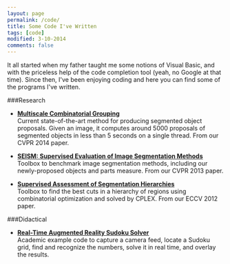 ```yaml
---
layout: page
permalink: /code/
title: Some Code I've Written
tags: [code]
modified: 3-10-2014
comments: false
---
```



It all started when my father taught me some notions of Visual Basic, and with the priceless help of the code completion tool (yeah, no Google at that time). Since then, I've been enjoying coding and here you can find some of the programs I've written.

###Research

* [**Multiscale Combinatorial Grouping**](http://www.eecs.berkeley.edu/Research/Projects/CS/vision/grouping/mcg/)<br>
Current state-of-the-art method for producing segmented object proposals. Given an image, it computes around 5000 proposals of segmented objects in less than 5 seconds on a single thread. From our CVPR 2014 paper.

* [**SEISM: Supervised Evaluation of Image Segmentation Methods**](https://imatge.upc.edu/web/resources/supervised-evaluation-image-segmentation)<br>
Toolbox to benchmark image segmentation methods, including our newly-proposed objects and parts measure. From our CVPR 2013 paper.

* [**Supervised Assessment of Segmentation Hierarchies**](https://imatge.upc.edu/web/resources/supervised-assessment-segmentation-hierarchies)<br>
Toolbox to find the best cuts in a hierarchy of regions using combinatorial optimization and solved by CPLEX. From our ECCV 2012 paper.
 
###Didactical

* [**Real-Time Augmented Reality Sudoku Solver**](http://jponttuset.github.io/solving-sudokus-like-a-pro-1/)<br>
Academic example code to capture a camera feed, locate a Sudoku grid, find and recognize the numbers, solve it in real time, and overlay the results.